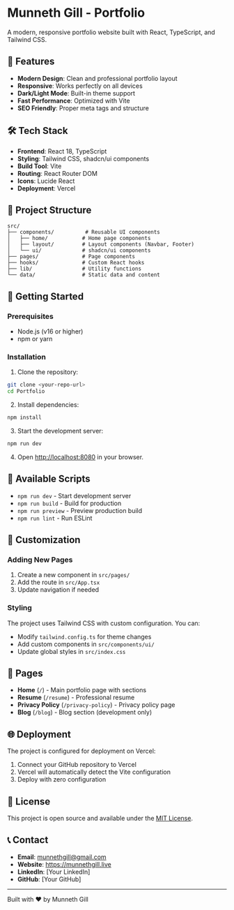 # Munneth Gill - Portfolio

A modern, responsive portfolio website built with React, TypeScript, and Tailwind CSS.

## 🚀 Features

- **Modern Design**: Clean and professional portfolio layout
- **Responsive**: Works perfectly on all devices
- **Dark/Light Mode**: Built-in theme support
- **Fast Performance**: Optimized with Vite
- **SEO Friendly**: Proper meta tags and structure

## 🛠️ Tech Stack

- **Frontend**: React 18, TypeScript
- **Styling**: Tailwind CSS, shadcn/ui components
- **Build Tool**: Vite
- **Routing**: React Router DOM
- **Icons**: Lucide React
- **Deployment**: Vercel

## 📁 Project Structure

```
src/
├── components/          # Reusable UI components
│   ├── home/           # Home page components
│   ├── layout/         # Layout components (Navbar, Footer)
│   └── ui/             # shadcn/ui components
├── pages/              # Page components
├── hooks/              # Custom React hooks
├── lib/                # Utility functions
└── data/               # Static data and content
```

## 🚀 Getting Started

### Prerequisites

- Node.js (v16 or higher)
- npm or yarn

### Installation

1. Clone the repository:
```bash
git clone <your-repo-url>
cd Portfolio
```

2. Install dependencies:
```bash
npm install
```

3. Start the development server:
```bash
npm run dev
```

4. Open [http://localhost:8080](http://localhost:8080) in your browser.

## 📝 Available Scripts

- `npm run dev` - Start development server
- `npm run build` - Build for production
- `npm run preview` - Preview production build
- `npm run lint` - Run ESLint

## 🎨 Customization

### Adding New Pages

1. Create a new component in `src/pages/`
2. Add the route in `src/App.tsx`
3. Update navigation if needed

### Styling

The project uses Tailwind CSS with custom configuration. You can:
- Modify `tailwind.config.ts` for theme changes
- Add custom components in `src/components/ui/`
- Update global styles in `src/index.css`

## 📱 Pages

- **Home** (`/`) - Main portfolio page with sections
- **Resume** (`/resume`) - Professional resume
- **Privacy Policy** (`/privacy-policy`) - Privacy policy page
- **Blog** (`/blog`) - Blog section (development only)

## 🌐 Deployment

The project is configured for deployment on Vercel:

1. Connect your GitHub repository to Vercel
2. Vercel will automatically detect the Vite configuration
3. Deploy with zero configuration

## 📄 License

This project is open source and available under the [MIT License](LICENSE).

## 📞 Contact

- **Email**: munnethgill@gmail.com
- **Website**: https://munnethgill.live
- **LinkedIn**: [Your LinkedIn]
- **GitHub**: [Your GitHub]

---

Built with ❤️ by Munneth Gill

